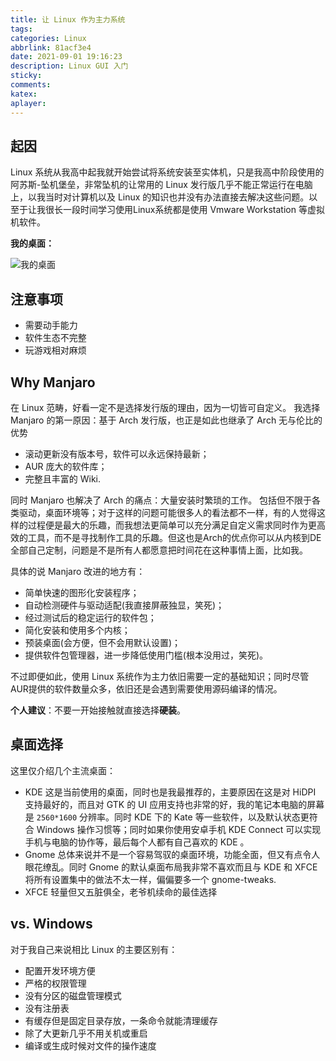 ```yaml
---
title: 让 Linux 作为主力系统
tags: 
categories: Linux
abbrlink: 81acf3e4
date: 2021-09-01 19:16:23
description: Linux GUI 入门
sticky: 
comments:
katex: 
aplayer:
---
```


## 起因

Linux 系统从我高中起我就开始尝试将系统安装至实体机，只是我高中阶段使用的阿苏斯-坠机堡垒，非常坠机的让常用的 Linux 发行版几乎不能正常运行在电脑上，以我当时对计算机以及 Linux 的知识也并没有办法直接去解决这些问题。以至于让我很长一段时间学习使用Linux系统都是使用 Vmware Workstation 等虚拟机软件。

<!--more-->

**我的桌面：**

![我的桌面](/img/posts/Use-linux-as-the-main-system.webp)


## 注意事项
- 需要动手能力
- 软件生态不完整
- 玩游戏相对麻烦
## Why Manjaro
在 Linux 范畴，好看一定不是选择发行版的理由，因为一切皆可自定义。
我选择 Manjaro 的第一原因：基于 Arch 发行版，也正是如此也继承了 Arch 无与伦比的优势

- 滚动更新没有版本号，软件可以永远保持最新；
- AUR 庞大的软件库；
- 完整且丰富的 Wiki.

同时 Manjaro 也解决了 Arch 的痛点：大量安装时繁琐的工作。
包括但不限于各类驱动，桌面环境等；对于这样的问题可能很多人的看法都不一样，有的人觉得这样的过程便是最大的乐趣，而我想法更简单可以充分满足自定义需求同时作为更高效的工具，而不是寻找制作工具的乐趣。但这也是Arch的优点你可以从内核到DE全部自己定制，问题是不是所有人都愿意把时间花在这种事情上面，比如我。

具体的说 Manjaro 改进的地方有：
- 简单快速的图形化安装程序；
- 自动检测硬件与驱动适配(我直接屏蔽独显，笑死)；
- 经过测试后的稳定运行的软件包；
- 简化安装和使用多个内核；
- 预装桌面(会方便，但不会用默认设置)；
- 提供软件包管理器，进一步降低使用门槛(根本没用过，笑死)。

不过即便如此，使用 Linux 系统作为主力依旧需要一定的基础知识；同时尽管AUR提供的软件数量众多，依旧还是会遇到需要使用源码编译的情况。

**个人建议**：不要一开始接触就直接选择**硬装**。

## 桌面选择
这里仅介绍几个主流桌面：

- KDE 这是当前使用的桌面，同时也是我最推荐的，主要原因在这是对 HiDPI 支持最好的，而且对 GTK 的 UI 应用支持也非常的好，我的笔记本电脑的屏幕是 `2560*1600` 分辨率。同时 KDE 下的 Kate 等一些软件，以及默认状态更符合 Windows 操作习惯等；同时如果你使用安卓手机 KDE Connect 可以实现手机与电脑的协作等，最后每个人都有自己喜欢的 KDE 。
- Gnome 总体来说并不是一个容易驾驭的桌面环境，功能全面，但又有点令人眼花缭乱。同时 Gnome 的默认桌面布局我非常不喜欢而且与 KDE 和 XFCE 将所有设置集中的做法不太一样，偏偏要多一个 gnome-tweaks.
- XFCE 轻量但又五脏俱全，老爷机续命的最佳选择

## vs. Windows
对于我自己来说相比 Linux 的主要区别有：
- 配置开发环境方便
- 严格的权限管理
- 没有分区的磁盘管理模式
- 没有注册表
- 有缓存但是固定目录存放，一条命令就能清理缓存
- 除了大更新几乎不用关机或重启
- 编译或生成时候对文件的操作速度